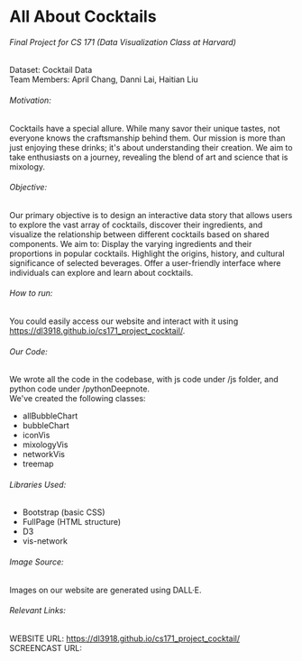 # All About Cocktails

###### Final Project for CS 171 (Data Visualization Class at Harvard)
Dataset: Cocktail Data
<br/> Team Members: April Chang, Danni Lai, Haitian Liu

###### Motivation:
Cocktails have a special allure. While many savor their unique tastes, not everyone knows the craftsmanship behind them. Our mission is more than just enjoying these drinks; it's about understanding their creation. We aim to take enthusiasts on a journey, revealing the blend of art and science that is mixology.

###### Objective:
Our primary objective is to design an interactive data story that allows users to explore the vast array of cocktails, discover their ingredients, and visualize the relationship between different cocktails based on shared components. We aim to:
Display the varying ingredients and their proportions in popular cocktails.
Highlight the origins, history, and cultural significance of selected beverages.
Offer a user-friendly interface where individuals can explore and learn about cocktails.


###### How to run:
You could easily access our website and interact with it using https://dl3918.github.io/cs171_project_cocktail/.

###### Our Code:
We wrote all the code in the codebase, with js code under /js folder, and python code under /pythonDeepnote.
<br> We've created the following classes:
<ul>
<li>allBubbleChart</li>
<li>bubbleChart</li>
<li>iconVis</li>
<li>mixologyVis</li>
<li>networkVis</li>
<li>treemap</li>
</ul>

###### Libraries Used:
<ul>
<li>Bootstrap (basic CSS)</li>
<li>FullPage (HTML structure)</li>
<li>D3</li>
<li>vis-network</li>
</ul>

###### Image Source:
Images on our website are generated using DALL·E.


###### Relevant Links:

WEBSITE URL: https://dl3918.github.io/cs171_project_cocktail/
<br/> SCREENCAST URL: 
